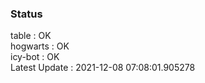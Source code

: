 ### Status


table : OK  
hogwarts : OK  
icy-bot : OK  
Latest Update : 2021-12-08 07:08:01.905278
